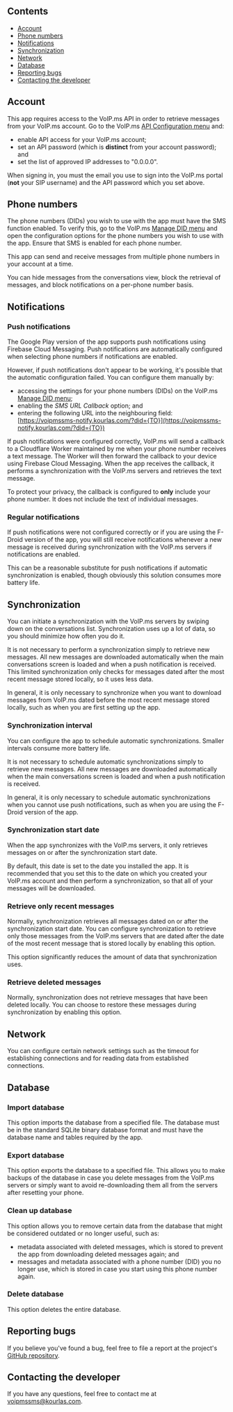 ## Contents

* [Account](#account)
* [Phone numbers](#phone-numbers)
* [Notifications](#notifications)
* [Synchronization](#synchronization)
* [Network](#network)
* [Database](#database)
* [Reporting bugs](#reporting-bugs)
* [Contacting the developer](#contacting-the-developer)

## Account

This app requires access to the VoIP.ms API in order to retrieve messages from your VoIP.ms account. Go to the VoIP.ms [API Configuration menu](https://www.voip.ms/m/api.php) and:
* enable API access for your VoIP.ms account;
* set an API password (which is **distinct** from your account password); and
* set the list of approved IP addresses to "0.0.0.0".
  
When signing in, you must the email you use to sign into the VoIP.ms portal (**not** your SIP username) and the API password which you set above.

## Phone numbers

The phone numbers (DIDs) you wish to use with the app must have the SMS function enabled. To verify this, go to the VoIP.ms [Manage DID menu](https://voip.ms/m/managedid.php) and open the configuration options for the phone numbers you wish to use with the app. Ensure that SMS is enabled for each phone number.

This app can send and receive messages from multiple phone numbers in your account at a time.

You can hide messages from the conversations view, block the retrieval of messages, and block notifications on a per-phone number basis.

## Notifications

### Push notifications

The Google Play version of the app supports push notifications using Firebase
Cloud Messaging. Push notifications are automatically configured when selecting
phone numbers if notifications are enabled.

However, if push notifications don't appear to be working, it's possible that
the automatic configuration failed. You can configure them manually by:
* accessing the settings for your phone numbers (DIDs) on the VoIP.ms [Manage DID menu](https://voip.ms/m/managedid.php);
* enabling the *SMS URL Callback* option; and
* entering the following URL into the neighbouring
  field: [https://voipmssms-notify.kourlas.com/?did={TO}](https://voipmssms-notify.kourlas.com/?did={TO})

If push notifications were configured correctly, VoIP.ms will send a callback to
a Cloudflare Worker maintained by me when your phone number receives a text
message. The Worker will then forward the callback to your device using
Firebase Cloud Messaging. When the app receives the callback, it performs a
synchronization with the VoIP.ms servers and retrieves the text message.

To protect your privacy, the callback is configured to **only** include your
phone number. It does not include the text of individual messages.

### Regular notifications

If push notifications were not configured correctly or if you are using the
F-Droid version of the app, you will still receive notifications whenever a new
message is received during synchronization with the VoIP.ms servers if
notifications are enabled.

This can be a reasonable substitute for push notifications if automatic synchronization is enabled, though obviously this solution consumes more battery life.

## Synchronization

You can initiate a synchronization with the VoIP.ms servers by swiping down on the conversations list. Synchronization uses up a lot of data, so you should minimize how often you do it.

It is not necessary to perform a synchronization simply to retrieve new messages. All new messages are downloaded automatically when the main conversations screen is loaded and when a push notification is received. This limited synchronization only checks for messages dated after the most recent message stored locally, so it uses less data.

In general, it is only necessary to synchronize when you want to download messages from VoIP.ms dated before the most recent message stored locally, such as when you are first setting up the app.

### Synchronization interval

You can configure the app to schedule automatic synchronizations. Smaller intervals consume more battery life.

It is not necessary to schedule automatic synchronizations simply to retrieve new messages. All new messages are downloaded automatically when the main conversations screen is loaded and when a push notification is received.

In general, it is only necessary to schedule automatic synchronizations when you cannot use push notifications, such as when you are using the F-Droid version of the app.

### Synchronization start date

When the app synchronizes with the VoIP.ms servers, it only retrieves messages on or after the synchronization start date.

By default, this date is set to the date you installed the app. It is recommended that you set this to the date on which you created your VoIP.ms account and then perform a synchronization, so that all of your messages will be downloaded.

### Retrieve only recent messages

Normally, synchronization retrieves all messages dated on or after the synchronization start date. You can configure synchronization to retrieve only those messages from the VoIP.ms servers that are dated after the date of the most recent message that is stored locally by enabling this option.

This option significantly reduces the amount of data that synchronization uses.

### Retrieve deleted messages

Normally, synchronization does not retrieve messages that have been deleted locally. You can choose to restore these messages during synchronization by enabling this option.

## Network

You can configure certain network settings such as the timeout for establishing connections and for reading data from established connections.

## Database

### Import database

This option imports the database from a specified file. The database must be in the standard SQLite binary database format and must have the database name and tables required by the app.

### Export database

This option exports the database to a specified file. This allows you to make backups of the database in case you delete messages from the VoIP.ms servers or simply want to avoid re-downloading them all from the servers after resetting your phone.

### Clean up database

This option allows you to remove certain data from the database that might be considered outdated or no longer useful, such as:
* metadata associated with deleted messages, which is stored to prevent the app from downloading deleted messages again; and
* messages and metadata associated with a phone number (DID) you no longer use, which is stored in case you start using this phone number again.

### Delete database

This option deletes the entire database.

## Reporting bugs

If you believe you've found a bug, feel free to file a report at the project's [GitHub repository](https://github.com/michaelkourlas/voipms-sms-client/issues).

## Contacting the developer

If you have any questions, feel free to contact me
at [voipmssms@kourlas.com](mailto:voipmssms@kourlas.com).
